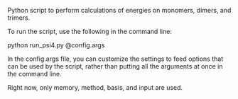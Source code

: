 Python script to perform calculations of energies on 
monomers, dimers, and trimers.

To run the script, use the following in the command line:

python run_psi4.py @config.args

In the config.args file, you can customize the settings to feed options
that can be used by the script, rather than putting all the arguments
at once in the command line.

Right now, only memory, method, basis, and input are used.
